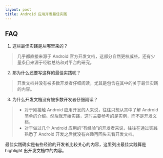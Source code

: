 ```yaml
---
layout: post
title: Android 应用开发最佳实践
---
```


## FAQ
1.  这些最佳实践是从哪里来的？
> 几乎都直接来源于 Android 官方开发文档，这部分自然更权威些。还有少量条目来源于经验总结和对平台的研究。

2.  那为什么还要写这样的最佳实践呢？
> 开发文档并没有被多数开发者仔细阅读，尤其是包含在其中的关于最佳实践的内容。

3.  为什么开发文档没有被多数开发者仔细阅读？
> * 对于刚接触 Android 应用开发的人来说，往往只想从其中了解 Android 简单的介绍。然后就开始实践，这时主要参考的是实例，而不是开发文档。
> * 对于做过几个 Android 应用的“有经验”的开发者来说，往往在通过实践熟悉了 Android 开发之后就没有兴趣再回头去看开发文档。

最佳实践确实是有些经验的开发者比较关心的内容，这里列出最佳实践算是 highlight 出开发文档中的内容。
